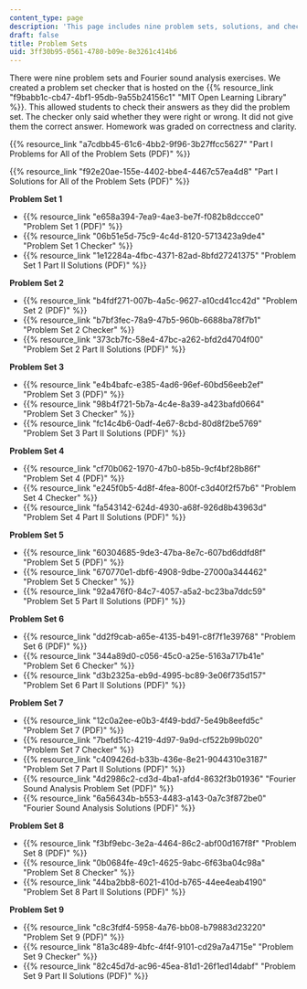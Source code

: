 ```yaml
---
content_type: page
description: 'This page includes nine problem sets, solutions, and checkers. '
draft: false
title: Problem Sets
uid: 3ff30b95-0561-4780-b09e-8e3261c414b6
---
```

There were nine problem sets and Fourier sound analysis exercises. We created a problem set checker that is hosted on the {{% resource_link "f9babb1c-cb47-4bf1-95db-9a55b24156c1" "MIT Open Learning Library" %}}. This allowed students to check their answers as they did the problem set. The checker only said whether they were right or wrong. It did not give them the correct answer. Homework was graded on correctness and clarity.

{{% resource_link "a7cdbb45-61c6-4bb2-9f96-3b27ffcc5627" "Part I Problems for All of the Problem Sets (PDF)" %}}

{{% resource_link "f92e20ae-155e-4402-bbe4-4467c57ea4d8" "Part I Solutions for All of the Problem Sets (PDF)" %}}

**Problem Set 1**

- {{% resource_link "e658a394-7ea9-4ae3-be7f-f082b8dccce0" "Problem Set 1 (PDF)" %}}
- {{% resource_link "06b51e5d-75c9-4c4d-8120-5713423a9de4" "Problem Set 1 Checker" %}}
- {{% resource_link "1e12284a-4fbc-4371-82ad-8bfd27241375" "Problem Set 1 Part II Solutions (PDF)" %}}

**Problem Set 2**

- {{% resource_link "b4fdf271-007b-4a5c-9627-a10cd41cc42d" "Problem Set 2 (PDF)" %}}
- {{% resource_link "b7bf3fec-78a9-47b5-960b-6688ba78f7b1" "Problem Set 2 Checker" %}}
- {{% resource_link "373cb7fc-58e4-47bc-a262-bfd2d4704f00" "Problem Set 2 Part II Solutions (PDF)" %}}

**Problem Set 3**

- {{% resource_link "e4b4bafc-e385-4ad6-96ef-60bd56eeb2ef" "Problem Set 3 (PDF)" %}}
- {{% resource_link "98b4f721-5b7a-4c4e-8a39-a423bafd0664" "Problem Set 3 Checker" %}}
- {{% resource_link "fc14c4b6-0adf-4e67-8cbd-80d8f2be5769" "Problem Set 3 Part II Solutions (PDF)" %}}

**Problem Set 4**

- {{% resource_link "cf70b062-1970-47b0-b85b-9cf4bf28b86f" "Problem Set 4 (PDF)" %}}
- {{% resource_link "e245f0b5-4d8f-4fea-800f-c3d40f2f57b6" "Problem Set 4 Checker" %}}
- {{% resource_link "fa543142-624d-4930-a68f-926d8b43963d" "Problem Set 4 Part II Solutions (PDF)" %}}

**Problem Set 5**

- {{% resource_link "60304685-9de3-47ba-8e7c-607bd6ddfd8f" "Problem Set 5 (PDF)" %}}
- {{% resource_link "670770e1-dbf6-4908-9dbe-27000a344462" "Problem Set 5 Checker" %}}
- {{% resource_link "92a476f0-84c7-4057-a5a2-bc23ba7ddc59" "Problem Set 5 Part II Solutions (PDF)" %}}

**Problem Set 6**

- {{% resource_link "dd2f9cab-a65e-4135-b491-c8f7f1e39768" "Problem Set 6 (PDF)" %}}
- {{% resource_link "344a89d0-c056-45c0-a25e-5163a717b41e" "Problem Set 6 Checker" %}}
- {{% resource_link "d3b2325a-eb9d-4995-bc89-3e06f735d157" "Problem Set 6 Part II Solutions (PDF)" %}}

**Problem Set 7**

- {{% resource_link "12c0a2ee-e0b3-4f49-bdd7-5e49b8eefd5c" "Problem Set 7 (PDF)" %}}
- {{% resource_link "7befd51c-4219-4d97-9a9d-cf522b99b020" "Problem Set 7 Checker" %}}
- {{% resource_link "c409426d-b33b-436e-8e21-9044310e3187" "Problem Set 7 Part II Solutions (PDF)" %}}
- {{% resource_link "4d2986c2-cd3d-4ba1-afd4-8632f3b01936" "Fourier Sound Analysis Problem Set (PDF)" %}}
- {{% resource_link "6a56434b-b553-4483-a143-0a7c3f872be0" "Fourier Sound Analysis Solutions (PDF)" %}}

**Problem Set 8**

- {{% resource_link "f3bf9ebc-3e2a-4464-86c2-abf00d167f8f" "Problem Set 8 (PDF)" %}}
- {{% resource_link "0b0684fe-49c1-4625-9abc-6f63ba04c98a" "Problem Set 8 Checker" %}}
- {{% resource_link "44ba2bb8-6021-410d-b765-44ee4eab4190" "Problem Set 8 Part II Solutions (PDF)" %}}

**Problem Set 9**

- {{% resource_link "c8c3fdf4-5958-4a76-bb08-b79883d23220" "Problem Set 9 (PDF)" %}}
- {{% resource_link "81a3c489-4bfc-4f4f-9101-cd29a7a4715e" "Problem Set 9 Checker" %}}
- {{% resource_link "82c45d7d-ac96-45ea-81d1-26f1ed14dabf" "Problem Set 9 Part II Solutions (PDF)" %}}